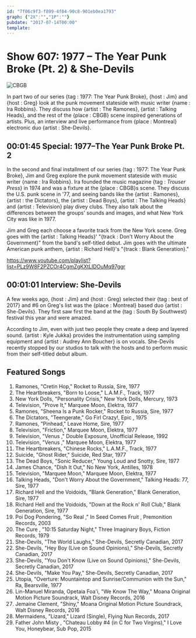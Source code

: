 ```yaml
---
id: "7f06c9f3-f899-4f04-90c8-901eb0ea1793"
graph: {"2X":"","1P":""}
pubdate: "2017-07-14T00:00"
template: 
---
```






# Show 607: 1977 – The Year Punk Broke (Pt. 2) & She-Devils

![CBGB](https://static.soundopinions.org/images/2017/1977part2_web.jpg)

In part two of our series {tag : 1977: The Year Punk Broke}, {host : Jim} and {host : Greg} look at the punk movement stateside with music writer {name : Ira Robbins}. They discuss how {artist : The Ramones}, {artist : Talking Heads}, and the rest of the {place : CBGB} scene inspired generations of artists. Plus, an interview and live performance from {place : Montreal} electronic duo {artist : She-Devils}.



## 00:01:45 Special: 1977–The Year Punk Broke Pt. 2

In the second and final installment of our series {tag : 1977: The Year Punk Broke}, Jim and Greg explore the punk movement stateside with music writer {name : Ira Robbins}. Ira founded the music magazine {tag : *Trouser Press*} in 1974 and was a fixture at the {place : CBGB}s scene. They discuss the U.S. punk scene in '77, and seeing bands like the {artist : Ramones}, {artist : the Dictators}, the {artist : Dead Boys}, {artist : The Talking Heads} and {artist : Television} play divey clubs. They also talk about the differences between the groups' sounds and images, and what New York City was like in 1977.

Jim and Greg each choose a favorite track from the New York scene. Greg goes with the {artist : Talking Heads}' "{track : Don't Worry About the Government}" from the band's self-titled debut. Jim goes with the ultimate American punk anthem, {artist : Richard Hell}'s "{track : Blank Generation}."

https://www.youtube.com/playlist?list=PLz9W8F2PZCOr4CgmZgKXtLIDOuMq97ggr



## 00:01:01 Interview: She-Devils

A few weeks ago, {host : Jim} and {host : Greg} selected their {tag : best of 2017} and #6 on Greg's list was the {place : Montreal} based duo {artist : She-Devils}.  They first saw first the band at the {tag : South By Southwest} festival this year and were amazed.

According to Jim, even with just two people they create a deep and layered sound. {artist : Kyle Jukka} provides the instrumentation using sampling equipment and {artist : Audrey Ann Boucher} is on vocals. She-Devils recently stopped by our studios to talk with the hosts and to perform music from their self-titled debut album.



## Featured Songs

1. Ramones, "Cretin Hop," Rocket to Russia, Sire, 1977
2. The Heartbreakers, "Born to Loose," L.A.M.F., Track, 1977
3. New York Dolls, "Personality Crisis," New York Dolls, Mercury, 1973
4. Television, "Prove It," Marquee Moon, Elektra, 1977
5. Ramones, "Sheena Is a Punk Rocker," Rocket to Russia, Sire, 1977
6. The Dictators, "Teengerate," Go Firl Crazy!, Epic , 1975
7. Ramones, "Pinhead," Leave Home, Sire, 1977
8. Television, "Friction," Marquee Moon, Elektra, 1977
9. Television, "Venus ," Double Exposure, Unofficial Release, 1992
10. Television, "Venus ," Marquee Moon, Elektra, 1977
11. The Heartbreakers, "Chinese Rocks," L.A.M.F., Track, 1977
12. Suicide, "Ghost Rider," Suicide, Red Star, 1977
13. The Dead Boys, "Sonic Reducer," Young Loud and Snotty, Sire, 1977
14. James Chance, "Dish It Out," No New York, Antilles, 1978
15. Television, "Marquee Moon," Marquee Moon, Elektra, 1977
16. Talking Heads, "Don't Worry About the Government," Talking Heads: 77, Sire, 1977
17. Richard Hell and the Voidoids, "Blank Generation," Blank Generation, Sire, 1977
18. Richard Hell and the Voidoids, "Down at the Rock n' Roll Club," Blank Generation, Sire, 1977
19. Poi Dog Pondering, "So Real ," In Seed Comes Fruit , Premonition Records, 2003
20. The Cure , "10:15 Saturday Night," Three Imaginary Boys, Fiction Records, 1979
21. She-Devils, "The World Laughs," She-Devils, Secretly Canadian, 2017
22. She-Devils, "Hey Boy (Live on Sound Opinions)," She-Devils, Secretly Canadian, 2017
23. She-Devils, "You Don't Know (Live on Sound Opinions)," She-Devils, Secretly Canadian, 2017
24. She-Devils, "Make You Pay," She-Devils, Secretly Canadian, 2017
25. Utopia, "Overture: Mountaintop and Sunrise/Communion with the Sun," Ra, Bearsville, 1977
26. Lin-Manuel Miranda, Opetaia Foa'i, "We Know The Way," Moana Original Motion Picture Soundrack, Walt Disney Records, 2016
27. Jemaine Clement, "Shiny," Moana Original Motion Picture Soundrack, Walt Disney Records, 2016
28. Mermaidens, "Lizard," Lizard (Single), Flying Nun Records, 2017
29. Father John Misty , "Chateau Lobby #4 (in C for Two Virgins)," I Love You, Honeybear, Sub Pop, 2015
